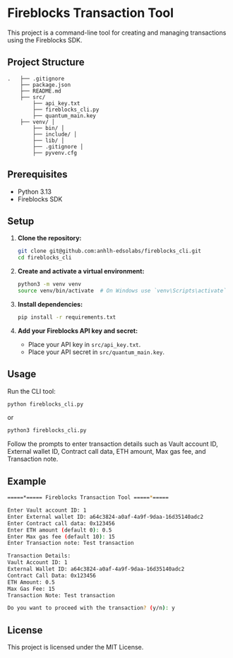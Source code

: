 # Fireblocks Transaction Tool

This project is a command-line tool for creating and managing transactions using the Fireblocks SDK.

## Project Structure

```text
.   ├── .gitignore 
    ├── package.json 
    ├── README.md
    ├── src/
        ├── api_key.txt
        ├── fireblocks_cli.py
        ├── quantum_main.key 
    ├── venv/ │ 
        ├── bin/ │ 
        ├── include/ │ 
        ├── lib/ │ 
        ├── .gitignore │ 
        ├── pyvenv.cfg
```

## Prerequisites

- Python 3.13
- Fireblocks SDK

## Setup

1. **Clone the repository:**

    ```sh
    git clone git@github.com:anhlh-edsolabs/fireblocks_cli.git
    cd fireblocks_cli
    ```

2. **Create and activate a virtual environment:**

    ```sh
    python3 -m venv venv
    source venv/bin/activate  # On Windows use `venv\Scripts\activate`
    ```

3. **Install dependencies:**

    ```sh
    pip install -r requirements.txt
    ```

4. **Add your Fireblocks API key and secret:**

    - Place your API key in `src/api_key.txt`.
    - Place your API secret in `src/quantum_main.key`.

## Usage

Run the CLI tool:

```sh
python fireblocks_cli.py
```

or

```sh
python3 fireblocks_cli.py
```

Follow the prompts to enter transaction details such as Vault account ID, External wallet ID, Contract call data, ETH amount, Max gas fee, and Transaction note.

## Example

```bash
=====*===== Fireblocks Transaction Tool =====*=====

Enter Vault account ID: 1
Enter External wallet ID: a64c3824-a0af-4a9f-9daa-16d35140adc2
Enter Contract call data: 0x123456
Enter ETH amount (default 0): 0.5
Enter Max gas fee (default 10): 15
Enter Transaction note: Test transaction

Transaction Details:
Vault Account ID: 1
External Wallet ID: a64c3824-a0af-4a9f-9daa-16d35140adc2
Contract Call Data: 0x123456
ETH Amount: 0.5
Max Gas Fee: 15
Transaction Note: Test transaction

Do you want to proceed with the transaction? (y/n): y
```

## License

This project is licensed under the MIT License.
